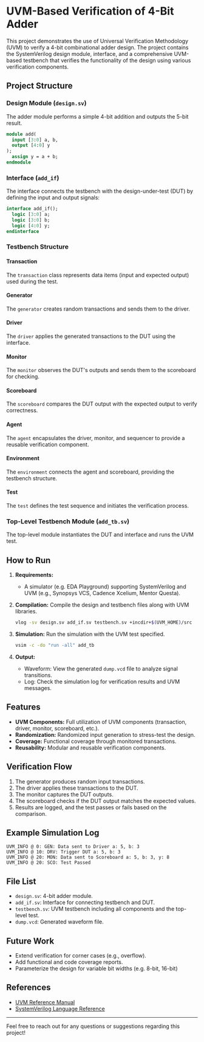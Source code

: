 # UVM-Based Verification of 4-Bit Adder

This project demonstrates the use of Universal Verification Methodology (UVM) to verify a 4-bit combinational adder design. The project contains the SystemVerilog design module, interface, and a comprehensive UVM-based testbench that verifies the functionality of the design using various verification components.

## Project Structure

### Design Module (`design.sv`)

The adder module performs a simple 4-bit addition and outputs the 5-bit result.

```systemverilog
module add(
  input [3:0] a, b,
  output [4:0] y
);
  assign y = a + b;
endmodule
```

### Interface (`add_if`)

The interface connects the testbench with the design-under-test (DUT) by defining the input and output signals:

```systemverilog
interface add_if();
  logic [3:0] a;
  logic [3:0] b;
  logic [4:0] y;
endinterface
```

### Testbench Structure

#### Transaction

The `transaction` class represents data items (input and expected output) used during the test.

#### Generator

The `generator` creates random transactions and sends them to the driver.

#### Driver

The `driver` applies the generated transactions to the DUT using the interface.

#### Monitor

The `monitor` observes the DUT's outputs and sends them to the scoreboard for checking.

#### Scoreboard

The `scoreboard` compares the DUT output with the expected output to verify correctness.

#### Agent

The `agent` encapsulates the driver, monitor, and sequencer to provide a reusable verification component.

#### Environment

The `environment` connects the agent and scoreboard, providing the testbench structure.

#### Test

The `test` defines the test sequence and initiates the verification process.

### Top-Level Testbench Module (`add_tb.sv`)

The top-level module instantiates the DUT and interface and runs the UVM test.

## How to Run

1. **Requirements:**

   - A simulator (e.g. EDA Playground) supporting SystemVerilog and UVM (e.g., Synopsys VCS, Cadence Xcelium, Mentor Questa).

2. **Compilation:**
   Compile the design and testbench files along with UVM libraries.

   ```bash
   vlog -sv design.sv add_if.sv testbench.sv +incdir+$(UVM_HOME)/src
   ```

3. **Simulation:**
   Run the simulation with the UVM test specified.

   ```bash
   vsim -c -do "run -all" add_tb
   ```

4. **Output:**

   - Waveform: View the generated `dump.vcd` file to analyze signal transitions.
   - Log: Check the simulation log for verification results and UVM messages.

## Features

- **UVM Components:** Full utilization of UVM components (transaction, driver, monitor, scoreboard, etc.).
- **Randomization:** Randomized input generation to stress-test the design.
- **Coverage:** Functional coverage through monitored transactions.
- **Reusability:** Modular and reusable verification components.

## Verification Flow

1. The generator produces random input transactions.
2. The driver applies these transactions to the DUT.
3. The monitor captures the DUT outputs.
4. The scoreboard checks if the DUT output matches the expected values.
5. Results are logged, and the test passes or fails based on the comparison.

## Example Simulation Log

```
UVM_INFO @ 0: GEN: Data sent to Driver a: 5, b: 3
UVM_INFO @ 10: DRV: Trigger DUT a: 5, b: 3
UVM_INFO @ 20: MON: Data sent to Scoreboard a: 5, b: 3, y: 8
UVM_INFO @ 20: SCO: Test Passed
```

## File List

- `design.sv`: 4-bit adder module.
- `add_if.sv`: Interface for connecting testbench and DUT.
- `testbench.sv`: UVM testbench including all components and the top-level test.
- `dump.vcd`: Generated waveform file.

## Future Work

- Extend verification for corner cases (e.g., overflow).
- Add functional and code coverage reports.
- Parameterize the design for variable bit widths (e.g. 8-bit, 16-bit)

## References

- [UVM Reference Manual](https://www.accellera.org/)
- [SystemVerilog Language Reference](https://www.ieee.org/)

---

Feel free to reach out for any questions or suggestions regarding this project!

